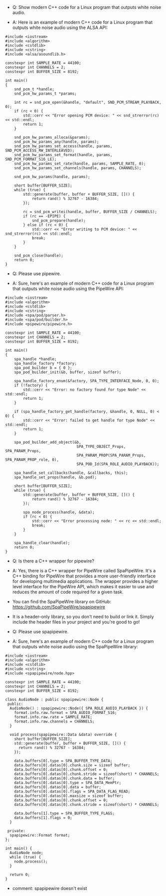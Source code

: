 - Q: Show modern C++ code for a Linux program that outputs white noise
  audio.

- A: Here is an example of modern C++ code for a Linux program that
  outputs white noise audio using the ALSA API:

```
#include <iostream>
#include <algorithm>
#include <cstdlib>
#include <cstring>
#include <alsa/asoundlib.h>

constexpr int SAMPLE_RATE = 44100;
constexpr int CHANNELS = 2;
constexpr int BUFFER_SIZE = 8192;

int main()
{
    snd_pcm_t *handle;
    snd_pcm_hw_params_t *params;

    int rc = snd_pcm_open(&handle, "default", SND_PCM_STREAM_PLAYBACK, 0);
    if (rc < 0) {
        std::cerr << "Error opening PCM device: " << snd_strerror(rc) << std::endl;
        return 1;
    }

    snd_pcm_hw_params_alloca(&params);
    snd_pcm_hw_params_any(handle, params);
    snd_pcm_hw_params_set_access(handle, params, SND_PCM_ACCESS_RW_INTERLEAVED);
    snd_pcm_hw_params_set_format(handle, params, SND_PCM_FORMAT_S16_LE);
    snd_pcm_hw_params_set_rate(handle, params, SAMPLE_RATE, 0);
    snd_pcm_hw_params_set_channels(handle, params, CHANNELS);

    snd_pcm_hw_params(handle, params);

    short buffer[BUFFER_SIZE];
    while (true) {
        std::generate(buffer, buffer + BUFFER_SIZE, []() {
            return rand() % 32767 - 16384;
        });

        rc = snd_pcm_writei(handle, buffer, BUFFER_SIZE / CHANNELS);
        if (rc == -EPIPE) {
            snd_pcm_prepare(handle);
        } else if (rc < 0) {
            std::cerr << "Error writing to PCM device: " << snd_strerror(rc) << std::endl;
            break;
        }
    }

    snd_pcm_close(handle);
    return 0;
}
```

- Q: Please use pipewire.

- A: Sure, here's an example of modern C++ code for a Linux program
  that outputs white noise audio using the PipeWire API:

```
#include <iostream>
#include <algorithm>
#include <cstdlib>
#include <cstring>
#include <spa/pod/parser.h>
#include <spa/pod/builder.h>
#include <pipewire/pipewire.h>

constexpr int SAMPLE_RATE = 44100;
constexpr int CHANNELS = 2;
constexpr int BUFFER_SIZE = 8192;

int main()
{
    spa_handle *handle;
    spa_handle_factory *factory;
    spa_pod_builder b = { 0 };
    spa_pod_builder_init(&b, buffer, sizeof buffer);

    spa_handle_factory_enum(&factory, SPA_TYPE_INTERFACE_Node, 0, 0);
    if (!factory) {
        std::cerr << "Error: no factory found for type Node" << std::endl;
        return 1;
    }

    if (spa_handle_factory_get_handle(factory, &handle, 0, NULL, 0) < 0) {
        std::cerr << "Error: failed to get handle for type Node" << std::endl;
        return 1;
    }

    spa_pod_builder_add_object(&b,
                                SPA_TYPE_OBJECT_Props, SPA_PARAM_Props,
                                SPA_PARAM_PROP(SPA_PARAM_Props, SPA_PARAM_PROP_role, 0),
                                SPA_POD_Id(SPA_ROLE_AUDIO_PLAYBACK));

    spa_handle_set_callbacks(handle, &callbacks, this);
    spa_handle_set_props(handle, &b.pod);

    short buffer[BUFFER_SIZE];
    while (true) {
        std::generate(buffer, buffer + BUFFER_SIZE, []() {
            return rand() % 32767 - 16384;
        });

        spa_node_process(handle, &data);
        if (rc < 0) {
            std::cerr << "Error processing node: " << rc << std::endl;
            break;
        }
    }

    spa_handle_clear(handle);
    return 0;
}
```

- Q: Is there a C++ wrapper for pipewire?

- A: Yes, there is a C++ wrapper for PipeWire called SpaPipeWire. It's
  a C++ binding for PipeWire that provides a more user-friendly
  interface for developing multimedia applications. The wrapper
  provides a higher level interface for the PipeWire API, which makes
  it easier to use and reduces the amount of code required for a given
  task.

- You can find the SpaPipeWire library on GitHub:
  https://github.com/SpaPipeWire/spapipewire

- It is a header-only library, so you don't need to build or link
it. Simply include the header files in your project and you're good to
go!

- Q: Please use spapipewire.

- A: Sure, here's an example of modern C++ code for a Linux program
  that outputs white noise audio using the SpaPipeWire library:


```
#include <iostream>
#include <algorithm>
#include <cstdlib>
#include <cstring>
#include <spapipewire/node.hpp>

constexpr int SAMPLE_RATE = 44100;
constexpr int CHANNELS = 2;
constexpr int BUFFER_SIZE = 8192;

class AudioNode : public spapipewire::Node {
 public:
  AudioNode() : spapipewire::Node({ SPA_ROLE_AUDIO_PLAYBACK }) {
    format.info.raw.format = SPA_AUDIO_FORMAT_S16;
    format.info.raw.rate = SAMPLE_RATE;
    format.info.raw.channels = CHANNELS;
  }

  void process(spapipewire::Data &data) override {
    short buffer[BUFFER_SIZE];
    std::generate(buffer, buffer + BUFFER_SIZE, []() {
      return rand() % 32767 - 16384;
    });

    data.buffers[0].type = SPA_BUFFER_TYPE_DATA;
    data.buffers[0].datas[0].chunk.size = sizeof buffer;
    data.buffers[0].datas[0].chunk.offset = 0;
    data.buffers[0].datas[0].chunk.stride = sizeof(short) * CHANNELS;
    data.buffers[0].datas[0].chunk.data = buffer;
    data.buffers[0].datas[0].type = SPA_DATA_MemPtr;
    data.buffers[0].datas[0].data = buffer;
    data.buffers[0].datas[0].flags = SPA_DATA_FLAG_READ;
    data.buffers[0].datas[0].maxsize = sizeof buffer;
    data.buffers[0].datas[0].chunk.offset = 0;
    data.buffers[0].datas[0].chunk.stride = sizeof(short) * CHANNELS;

    data.buffers[1].type = SPA_BUFFER_TYPE_FLAGS;
    data.buffers[1].flags = 0;
  }

 private:
  spapipewire::Format format;
};

int main() {
  AudioNode node;
  while (true) {
    node.process();
  }

  return 0;
}
```

- comment: spapipewire doesn't exist